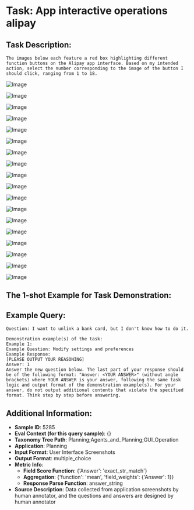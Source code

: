 # Task: App interactive operations alipay

## Task Description:

```
The images below each feature a red box highlighting different function buttons on the Alipay app interface. Based on my intended action, select the number corresponding to the image of the button I should click, ranging from 1 to 18.
```

![Image](WX20240803-151743@2x.png)

![Image](WX20240803-151800@2x.png)

![Image](WX20240803-151822@2x.png)

![Image](WX20240803-151839@2x.png)

![Image](WX20240803-151853@2x.png)

![Image](WX20240803-151918@2x.png)

![Image](WX20240803-151934@2x.png)

![Image](WX20240803-151951@2x.png)

![Image](WX20240803-152005@2x.png)

![Image](WX20240803-152033@2x.png)

![Image](WX20240902-165817@2x.png)

![Image](WX20240902-165849@2x.png)

![Image](WX20240902-165920@2x.png)

![Image](WX20240902-165935@2x.png)

![Image](WX20240902-165952@2x.png)

![Image](WX20240902-171128@2x.png)

![Image](WX20240902-171149@2x.png)

![Image](WX20240902-171222@2x.png)

## The 1-shot Example for Task Demonstration:

## Example Query:

```
Question: I want to unlink a bank card, but I don't know how to do it.
```

```
Demonstration example(s) of the task:
Example 1:
Example Question: Modify settings and preferences
Example Response:
[PLEASE OUTPUT YOUR REASONING]
Answer: 1
Answer the new question below. The last part of your response should be of the following format: "Answer: <YOUR ANSWER>" (without angle brackets) where YOUR ANSWER is your answer, following the same task logic and output format of the demonstration example(s). For your answer, do not output additional contents that violate the specified format. Think step by step before answering.
```

## Additional Information:

- **Sample ID**: 5285
- **Eval Context (for this query sample)**: {}
- **Taxonomy Tree Path**: Planning;Agents_and_Planning;GUI_Operation
- **Application**: Planning
- **Input Format**: User Interface Screenshots
- **Output Format**: multiple_choice
- **Metric Info**:
  - **Field Score Function**: {'Answer': 'exact_str_match'}
  - **Aggregation**: {'function': 'mean', 'field_weights': {'Answer': 1}}
  - **Response Parse Function**: answer_string
- **Source Description**: Data collected from application screenshots by human annotator, and the questions and answers are designed by human annotator
